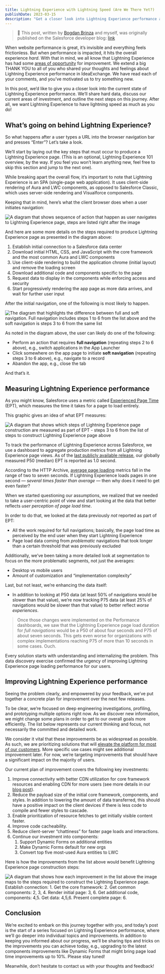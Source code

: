 ```yaml
---
title: Lightning Experience with Lightning Speed (Are We There Yet?)
publishDate: 2023-03-15
description: "Get a closer look into Lightning Experience performance and the next steps planned in the next few releases."
---
```


> 📝 This post, written by [Bogdan Brinza](https://www.linkedin.com/in/bogdan-brinza/) and myself, was originally published on the Salesforce developer blog: [link](https://developer.salesforce.com/blogs/2023/03/lightning-experience-with-lightning-speed-are-we-there-yet)

When website performance is great, it’s invisible and everything feels frictionless. But when performance is impacted, it hits the overall experience _hard_. With that in mind, we all know that Lightning Experience has had some [areas of opportunity](https://ideas.salesforce.com/s/idea/a0B8W00000GdcZVUAZ/lightning-experience-lex-lightning-speed-please) for improvement. We extend a big THANK YOU to all of you who shared your thoughts and feelings about Lightning Experience performance in IdeaExchange. We have read each of your comments, and you’ve motivated us to try something new.

In this post, we’d like to give you a closer look into the current state of Lightning Experience performance. We’ll share hard data, discuss our current areas of investment, and outline the next steps on this journey. After all, we want Lightning Experience to have lightning speed as much as you do!

## What’s going on behind Lightning Experience?

So what happens after a user types a URL into the browser navigation bar and presses “Enter”? Let’s take a look.

We’ll start by laying out the key steps that must occur to produce a Lightning Experience page. (This is an optional, Lightning Experience 101 overview, by the way. If you feel you won’t learn anything new, feel free to skip this section and jump to the next one).

While breaking apart the overall flow, it’s important to note that Lightning Experience is an SPA (single-page web application). It uses client-side rendering of Aura and LWC components, as opposed to Salesforce Classic, which uses server-side rendering and Visualforce components.

Keeping that in mind, here’s what the client browser does when a user initiates navigation:

![A diagram that shows sequence of action that happen as user navigates to Lightning Experience page, steps are listed right after the image](./page-load-sequence.png)

And here are some more details on the steps required to produce Lightning Experience page as presented in the diagram above:

1.  Establish initial connection to a Salesforce data center
2.  Download initial HTML, CSS, and JavaScript with the core framework and the most common Aura and LWC components
3.  Use client-side rendering to build the application chrome (initial layout) and remove the loading screen
4.  Download additional code and components specific to the page
5.  Request data to display in the components while enforcing access and security
6.  Start progressively rendering the app page as more data arrives, and wait for further user input

After the initial navigation, one of the following is most likely to happen.

![The diagram that highlights the difference between full and soft navigation. Full navigation includes steps 1 to 6 from the list above and the soft navigation is steps 3 to 6 from the same list](./page-load-sequence-annotated.png)

As noted in the diagram above, the user can likely do one of the following:

- Perform an action that requires **full navigation** (repeating steps 2 to 6 above), e.g., switch applications in the App Launcher
- Click somewhere on the app page to initiate **soft navigation** (repeating steps 3 to 6 above), e.g., navigate to a record
- Abandon the app, e.g., close the tab

And that’s it.

## Measuring Lightning Experience performance

As you might know, Salesforce uses a metric called [Experienced Page Time](https://help.salesforce.com/s/articleView?id=xcloud.technical_requirements_ept.htm&type=5) (EPT), which measures the time it takes for a page to load entirely.

This graphic gives an idea of what EPT measures:

![A diagram that shows which steps of Lightning Experience page construction are measured as part of EPT - steps 3 to 6 from the list of steps to construct Lightning Experience page above](./page-load-sequence-ept.png)

To track the performance of Lightning Experience across Salesforce, we use a dashboard to aggregate production metrics from all Lightning Experience page views. As of the [last publicly available release](https://help.salesforce.com/s/articleView?id=release-notes.salesforce_release_notes.htm&release=242&type=5), our globally measured P50 (median) EPT is reported as 1.0 second.

According to the HTTP Archive, [average page loading](https://httparchive.org/reports/loading-speed) metrics fall in the range of two to seven seconds. If Lightning Experience loads pages in one second — _several times faster than average_ — then why does it need to get even faster?

When we started questioning our assumptions, we realized that we needed to take a user-centric point of view and start looking at the data that better reflects _user perception of page load time_.

In order to do that, we looked at the data previously _not_ reported as part of EPT:

- All the work required for full navigations; basically, the page load time as perceived by the end user when they start Lightning Experience
- Page load data coming from _problematic_ navigations that took longer than a certain threshold that was previously excluded

Additionally, we’ve been taking a more detailed look at segmentation to focus on the more problematic segments, not just the averages:

- Desktop vs mobile users
- Amount of customization and “implementation complexity”

Last, but not least, we’re enhancing the data itself:

- In addition to looking at P50 data (at least 50% of navigations would be slower than that value), we’re now tracking P75 data (at least 25% of navigations would be slower than that value) to better reflect _worse experiences_.

> Once those changes were implemented on the Performance dashboards, we saw that the Lightning Experience page load duration for _full_ _navigations_ would be a P50 of about four seconds and P75 of about seven seconds. This gets even worse for organizations with complex implementations reaching P75 of more than 10 seconds in some cases. Ouch.

Every solution starts with understanding and internalizing the problem. This data discovery exercise confirmed the urgency of improving Lightning Experience page loading performance for our users.

## Improving Lightning Experience performance

Seeing the problem clearly, and empowered by your feedback, we’ve put together a concrete plan for improvement over the next few releases.

To be clear, we’re focused on deep engineering investigations, profiling, and prototyping multiple options right now. As we discover new information, we might change some plans in order to get to our overall goals more efficiently. The list below represents our current thinking and focus, not necessarily the committed and detailed work.

We consider it vital that these improvements be as widespread as possible. As such, we are prioritizing solutions that will [elevate the platform for most of our customers](https://en.wikipedia.org/wiki/A_rising_tide_lifts_all_boats). More specific use cases might see additional improvement later. For now, we’re targeting improvements that should have a significant impact on the majority of users.

Our current plan of improvement covers the following key investments:

1.  Improve connectivity with better CDN utilization for core framework resources and enabling CDN for more users (see more details in our [blog post](https://developer.salesforce.com/blogs/2023/03/enable-cdn-to-load-lightning-experience-faster)).
2.  Reduce the payload size of the initial core framework, components, and styles. In addition to lowering the amount of data transferred, this should have a positive impact on the client devices if there is less code to compile and fewer styles to cascade.
3.  Enable prioritization of resource fetches to get initially visible content faster.
4.  Improve code cacheability.
5.  Reduce client-server “chattiness” for faster page loads and interactions.
6.  Continue our investment into components:
    1.  Support Dynamic Forms on additional entities
    2.  Make Dynamic Forms default for new orgs
    3.  Convert top five most-used Aura entities to LWC

Here is how the improvements from the list above would benefit Lightning Experience page construction steps:

![A diagram that shows how each improvement in the list above the image maps to the steps required to construct the Lightning Experience page. Establish connection: 1. Get the core framework: 2. Get common components: 2, 3, 4. Render initial page: 3, 6. Get additional code, components: 4,5. Get data: 4,5,6. Present complete page: 6.](./page-load-sequence-improvements.png)

## Conclusion

We’re excited to embark on this journey together with you, and today’s post is the start of a series focused on Lightning Experience performance, where we’ll go deeper into individual topics and improvements. In addition to keeping you informed about our progress, we’ll be sharing tips and tricks on the improvements you can achieve today, e.g., upgrading to the latest components improvements like Dynamic Forms that might bring page load time improvements up to 10%. Please stay tuned!

Meanwhile, don’t hesitate to contact us with your thoughts and feedback!
